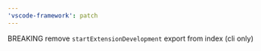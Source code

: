 ```yaml
---
'vscode-framework': patch
---
```


BREAKING remove `startExtensionDevelopment` export from index (cli only)
